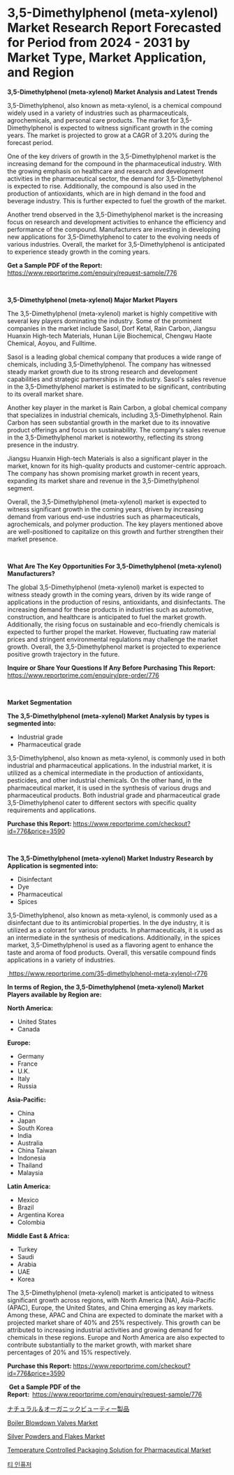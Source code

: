 <p><h1>3,5-Dimethylphenol (meta-xylenol) Market Research Report Forecasted for Period from 2024 -  2031 by Market Type, Market Application, and Region</h1></p><p><strong>3,5-Dimethylphenol (meta-xylenol) Market Analysis and Latest Trends</strong></p>
<p><p>3,5-Dimethylphenol, also known as meta-xylenol, is a chemical compound widely used in a variety of industries such as pharmaceuticals, agrochemicals, and personal care products. The market for 3,5-Dimethylphenol is expected to witness significant growth in the coming years. The market is projected to grow at a CAGR of 3.20% during the forecast period.</p><p>One of the key drivers of growth in the 3,5-Dimethylphenol market is the increasing demand for the compound in the pharmaceutical industry. With the growing emphasis on healthcare and research and development activities in the pharmaceutical sector, the demand for 3,5-Dimethylphenol is expected to rise. Additionally, the compound is also used in the production of antioxidants, which are in high demand in the food and beverage industry. This is further expected to fuel the growth of the market.</p><p>Another trend observed in the 3,5-Dimethylphenol market is the increasing focus on research and development activities to enhance the efficiency and performance of the compound. Manufacturers are investing in developing new applications for 3,5-Dimethylphenol to cater to the evolving needs of various industries. Overall, the market for 3,5-Dimethylphenol is anticipated to experience steady growth in the coming years.</p></p>
<p><strong>Get a Sample PDF of the Report:&nbsp;</strong> <a href="https://www.reportprime.com/enquiry/request-sample/776">https://www.reportprime.com/enquiry/request-sample/776</a></p>
<p>&nbsp;</p>
<p><strong>3,5-Dimethylphenol (meta-xylenol) Major Market Players</strong></p>
<p><p>The 3,5-Dimethylphenol (meta-xylenol) market is highly competitive with several key players dominating the industry. Some of the prominent companies in the market include Sasol, Dorf Ketal, Rain Carbon, Jiangsu Huanxin High-tech Materials, Hunan Lijie Biochemical, Chengwu Haote Chemical, Aoyou, and Fulltime.</p><p>Sasol is a leading global chemical company that produces a wide range of chemicals, including 3,5-Dimethylphenol. The company has witnessed steady market growth due to its strong research and development capabilities and strategic partnerships in the industry. Sasol's sales revenue in the 3,5-Dimethylphenol market is estimated to be significant, contributing to its overall market share.</p><p>Another key player in the market is Rain Carbon, a global chemical company that specializes in industrial chemicals, including 3,5-Dimethylphenol. Rain Carbon has seen substantial growth in the market due to its innovative product offerings and focus on sustainability. The company's sales revenue in the 3,5-Dimethylphenol market is noteworthy, reflecting its strong presence in the industry.</p><p>Jiangsu Huanxin High-tech Materials is also a significant player in the market, known for its high-quality products and customer-centric approach. The company has shown promising market growth in recent years, expanding its market share and revenue in the 3,5-Dimethylphenol segment.</p><p>Overall, the 3,5-Dimethylphenol (meta-xylenol) market is expected to witness significant growth in the coming years, driven by increasing demand from various end-use industries such as pharmaceuticals, agrochemicals, and polymer production. The key players mentioned above are well-positioned to capitalize on this growth and further strengthen their market presence.</p></p>
<p>&nbsp;</p>
<p><strong>What Are The Key Opportunities For 3,5-Dimethylphenol (meta-xylenol) Manufacturers?</strong></p>
<p><p>The global 3,5-Dimethylphenol (meta-xylenol) market is expected to witness steady growth in the coming years, driven by its wide range of applications in the production of resins, antioxidants, and disinfectants. The increasing demand for these products in industries such as automotive, construction, and healthcare is anticipated to fuel the market growth. Additionally, the rising focus on sustainable and eco-friendly chemicals is expected to further propel the market. However, fluctuating raw material prices and stringent environmental regulations may challenge the market growth. Overall, the 3,5-Dimethylphenol market is projected to experience positive growth trajectory in the future.</p></p>
<p><strong>Inquire or Share Your Questions If Any Before Purchasing This Report:</strong> <a href="https://www.reportprime.com/enquiry/pre-order/776">https://www.reportprime.com/enquiry/pre-order/776</a></p>
<p>&nbsp;</p>
<p><strong>Market Segmentation</strong></p>
<p><strong>The 3,5-Dimethylphenol (meta-xylenol) Market Analysis by types is segmented into:</strong></p>
<p><ul><li>Industrial grade</li><li>Pharmaceutical grade</li></ul></p>
<p><p>3,5-Dimethylphenol, also known as meta-xylenol, is commonly used in both industrial and pharmaceutical applications. In the industrial market, it is utilized as a chemical intermediate in the production of antioxidants, pesticides, and other industrial chemicals. On the other hand, in the pharmaceutical market, it is used in the synthesis of various drugs and pharmaceutical products. Both industrial grade and pharmaceutical grade 3,5-Dimethylphenol cater to different sectors with specific quality requirements and applications.</p></p>
<p><strong>Purchase this Report:&nbsp;</strong><a href="https://www.reportprime.com/checkout?id=776&price=3590">https://www.reportprime.com/checkout?id=776&price=3590</a></p>
<p>&nbsp;</p>
<p><strong>The 3,5-Dimethylphenol (meta-xylenol) Market Industry Research by Application is segmented into:</strong></p>
<p><ul><li>Disinfectant</li><li>Dye</li><li>Pharmaceutical</li><li>Spices</li></ul></p>
<p><p>3,5-Dimethylphenol, also known as meta-xylenol, is commonly used as a disinfectant due to its antimicrobial properties. In the dye industry, it is utilized as a colorant for various products. In pharmaceuticals, it is used as an intermediate in the synthesis of medications. Additionally, in the spices market, 3,5-Dimethylphenol is used as a flavoring agent to enhance the taste and aroma of food products. Overall, this versatile compound finds applications in a variety of industries.</p></p>
<p><a href="https://www.reportprime.com/35-dimethylphenol-meta-xylenol-r776">&nbsp;https://www.reportprime.com/35-dimethylphenol-meta-xylenol-r776</a></p>
<p><strong>In terms of Region, the 3,5-Dimethylphenol (meta-xylenol) Market Players available by Region are:</strong></p>
<p>
    <p> <strong> North America: </strong>
        <ul>
            <li>United States</li>
            <li>Canada</li>
        </ul>
        </p> 
    <p> <strong> Europe: </strong>
        <ul>
            <li>Germany</li>
            <li>France</li>
            <li>U.K.</li>
            <li>Italy</li>
            <li>Russia</li>
        </ul>
        </p> 
    <p> <strong> Asia-Pacific: </strong>
        <ul>
            <li>China</li>
            <li>Japan</li>
            <li>South Korea</li>
            <li>India</li>
            <li>Australia</li>
            <li>China Taiwan</li>
            <li>Indonesia</li>
            <li>Thailand</li>
            <li>Malaysia</li>
        </ul>
        </p> 
    <p> <strong> Latin America: </strong>
        <ul>
            <li>Mexico</li>
            <li>Brazil</li>
            <li>Argentina Korea</li>
            <li>Colombia</li>
        </ul>
        </p> 
    <p> <strong> Middle East & Africa: </strong>
        <ul>
            <li>Turkey</li>
            <li>Saudi</li>
            <li>Arabia</li>
            <li>UAE</li>
            <li>Korea</li>
        </ul>
    </p>
    </p>
<p><p>The 3,5-Dimethylphenol (meta-xylenol) market is anticipated to witness significant growth across regions, with North America (NA), Asia-Pacific (APAC), Europe, the United States, and China emerging as key markets. Among these, APAC and China are expected to dominate the market with a projected market share of 40% and 25% respectively. This growth can be attributed to increasing industrial activities and growing demand for chemicals in these regions. Europe and North America are also expected to contribute substantially to the market growth, with market share percentages of 20% and 15% respectively.</p></p>
<p><strong>Purchase this Report: </strong><a href="https://www.reportprime.com/checkout?id=776&price=3590">https://www.reportprime.com/checkout?id=776&price=3590</a></p>
<p>&nbsp;<strong>Get a Sample PDF of the Report:&nbsp;&nbsp;</strong><a href="https://www.reportprime.com/enquiry/request-sample/776">https://www.reportprime.com/enquiry/request-sample/776</a></p>
<p><strong></strong></p>
<p><p><a href="https://medium.com/@susanjprice851/%E5%A4%A9%E7%84%B6%E3%81%A8%E3%82%AA%E3%83%BC%E3%82%AC%E3%83%8B%E3%83%83%E3%82%AF%E3%81%AA%E7%BE%8E%E5%AE%B9%E8%A3%BD%E5%93%81%E5%B8%82%E5%A0%B4%E3%81%AE%E8%A6%8F%E6%A8%A1%E3%81%AF%E5%B9%B4%E5%B9%B3%E5%9D%87%E6%88%90%E9%95%B7%E7%8E%874-7-%E3%81%A7%E6%88%90%E9%95%B7%E3%81%97%E3%81%A6%E3%81%8A%E3%82%8A-%E3%81%93%E3%81%AE%E3%83%AC%E3%83%9D%E3%83%BC%E3%83%88%E3%81%A7%E3%81%AF-%E7%A8%AE%E9%A1%9E-%E7%94%A8%E9%80%94-%E6%88%90%E9%95%B7-%E3%81%8A%E3%82%88%E3%81%B32024%E5%B9%B4%E3%81%8B%E3%82%892031%E5%B9%B4%E3%81%BE%E3%81%A7%E3%81%AE%E4%BA%88%E6%B8%AC%E3%81%AB%E3%82%88%E3%82%8B%E5%88%86%E6%9E%90%E3%81%8C%E3%82%AB%E3%83%90%E3%83%BC%E3%81%95%E3%82%8C%E3%81%A6%E3%81%84%E3%81%BE%E3%81%99-576cac58f285">ナチュラル＆オーガニックビューティー製品</a></p><p><a href="https://www.linkedin.com/pulse/global-boiler-blowdown-valves-market-trends-insights-yl0ge?trackingId=rcpPZ6nHUpWDod5RAc7BtQ%3D%3D">Boiler Blowdown Valves Market</a></p><p><a href="https://github.com/RickHolmes3/Market-Research-Report-List-5/blob/main/silver-powders-and-flakes-market.md">Silver Powders and Flakes Market</a></p><p><a href="https://medium.com/@jeancoleman732/global-temperature-controlled-packaging-solution-for-pharmaceutical-industry-types-applications-5d45f8f766b5">Temperature Controlled Packaging Solution for Pharmaceutical Market</a></p><p><a href="https://medium.com/@dungquinhon1992/%ED%8B%B0-%EC%9D%B8%ED%93%A8%EC%A0%80-%EC%8B%9C%EC%9E%A5%EC%97%90%EC%84%9C%EC%9D%98-%EC%B5%9C%EC%8B%A0-%ED%8A%B8%EB%A0%8C%EB%93%9C-2024%EB%85%84%EB%B6%80%ED%84%B0-2031%EB%85%84%EA%B9%8C%EC%A7%80%EC%9D%98-%EA%B8%80%EB%A1%9C%EB%B2%8C-%EC%A0%84%EB%A7%9D%EA%B3%BC-%EC%A0%84%EB%A7%9D-cf44213dafe6">티 인퓨저</a></p></p>